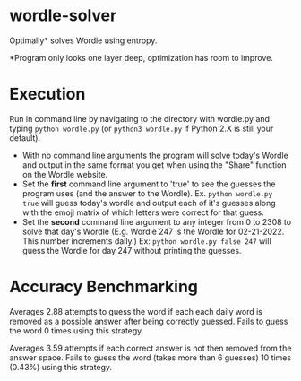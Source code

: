 # wordle-solver

Optimally\* solves Wordle using entropy.

\*Program only looks one layer deep, optimization has room to improve. 

# Execution

Run in command line by navigating to the directory with wordle.py and typing `python wordle.py` (or `python3 wordle.py` if Python 2.X is still your default).
- With no command line arguments the program will solve today's Wordle and output in the same format you get when using the "Share" function on the Wordle website.
- Set the **first** command line argument to 'true' to see the guesses the program uses (and the answer to the Wordle). Ex. `python wordle.py true` will guess today's wordle and output each of it's guesses along with the emoji matrix of which letters were correct for that guess.
 - Set the **second** command line argument to any integer from 0 to 2308 to solve that day's Wordle (E.g. Wordle 247 is the Wordle for 02-21-2022. This number increments daily.) Ex: `python wordle.py false 247` will guess the Wordle for day 247 without printing the guesses. 


# Accuracy Benchmarking

Averages 2.88 attempts to guess the word if each each daily word is removed as a possible answer after being correctly guessed. Fails to guess the word 0 times using this strategy.

Averages 3.59 attempts if each correct answer is not then removed from the answer space. Fails to guess the word (takes more than 6 guesses) 10 times (0.43%) using this strategy. 
